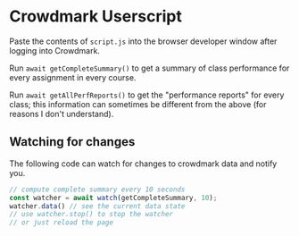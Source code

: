 # Crowdmark Userscript

Paste the contents of `script.js` into the browser developer window after logging into Crowdmark.

Run `await getCompleteSummary()` to get a summary of class performance for every assignment in every course. 

Run `await getAllPerfReports()` to get the "performance reports" for every class; this information can sometimes be different from the above (for reasons I don't understand).

## Watching for changes
The following code can watch for changes to crowdmark data and notify you.

```js
// compute complete summary every 10 seconds
const watcher = await watch(getCompleteSummary, 10);
watcher.data() // see the current data state
// use watcher.stop() to stop the watcher
// or just reload the page
```